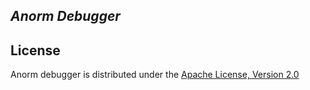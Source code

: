 *Anorm Debugger*
------------------------------------------------


License
-------

Anorm debugger is distributed under the [Apache License, Version 2.0](http://www.apache.org/licenses/LICENSE-2.0.html)